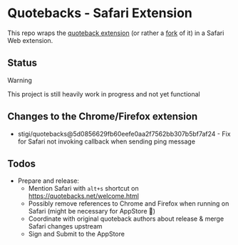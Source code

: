 # Quotebacks - Safari Extension

This repo wraps the [quoteback extension](https://github.com/Blogger-Peer-Review/quotebacks) (or rather a [fork](https://github.com/stigi/quotebacks/) of it) in a Safari Web extension.

## Status

> [!WARNING]  
> This project is still heavily work in progress and not yet functional

## Changes to the Chrome/Firefox extension

- stigi/quotebacks@5d0856629fb60eefe0aa2f7562bb307b5bf7af24 - Fix for Safari not invoking callback when sending ping message

## Todos

- Prepare and release:
  - Mention Safari with `alt+s` shortcut on https://quotebacks.net/welcome.html
  - Possibly remove references to Chrome and Firefox when running on Safari (might be necessary for AppStore 🤡)
  - Coordinate with original quoteback authors about release & merge Safari changes upstream
  - Sign and Submit to the AppStore